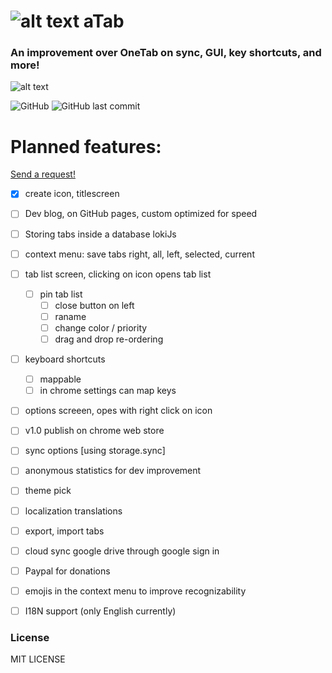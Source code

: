 # ![alt text](https://github.com/ArtDor2/noTab/blob/master/assets/icons/a48.png "aTab") aTab
### An improvement over OneTab on sync, GUI, key shortcuts, and more!

![alt text](https://github.com/ArtDor2/noTab/blob/master/assets/promotional/promotion1400x560.png "noTab")

<p>
  <img src="https://img.shields.io/github/license/ArtDor2/noTab.svg?style=flat-square" alt="GitHub">
  <img src="https://img.shields.io/github/last-commit/ArtDor2/noTab.svg?style=flat-square" alt="GitHub last commit">
</p>

# Planned features:
[Send a request!](https://github.com/ArtDor2/noTab/issues/new "Send request!")

 - [x] create icon, titlescreen
 - [ ] Dev blog, on GitHub pages, custom optimized for speed
 - [ ] Storing tabs inside a database lokiJs
 - [ ] context menu: save tabs right, all, left, selected, current
 - [ ] tab list screen, clicking on icon opens tab list
 	- [ ] pin tab list
		- [ ] close button on left
		- [ ] raname
		- [ ] change color / priority
		- [ ] drag and drop re-ordering
 - [ ] keyboard shortcuts
	- [ ] mappable
	- [ ] in chrome settings can map keys
 - [ ] options screeen, opes with right click on icon
 
 - [ ] v1.0 publish on chrome web store
 
 - [ ] sync options [using storage.sync]
 - [ ] anonymous statistics for dev improvement
 - [ ] theme pick
 - [ ] localization translations
 - [ ] export, import tabs
 - [ ] cloud sync google drive through google sign in
 - [ ] Paypal for donations
 - [ ] emojis in the context menu to improve recognizability
 - [ ] I18N support (only English currently)
 
### License

MIT LICENSE
